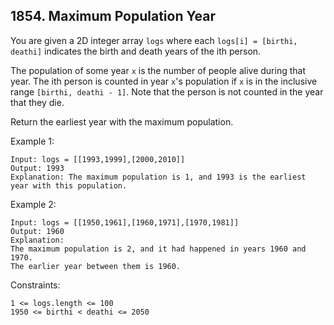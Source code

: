 ## 1854. Maximum Population Year

You are given a 2D integer array `logs` where each `logs[i] = [birthi, deathi]` indicates the birth and death years of the ith person.

The population of some year `x` is the number of people alive during that year. The ith person is counted in year `x`'s population if `x` is in the inclusive range `[birthi, deathi - 1]`. Note that the person is not counted in the year that they die.

Return the earliest year with the maximum population.

Example 1:

```
Input: logs = [[1993,1999],[2000,2010]]
Output: 1993
Explanation: The maximum population is 1, and 1993 is the earliest year with this population.
```

Example 2:

```
Input: logs = [[1950,1961],[1960,1971],[1970,1981]]
Output: 1960
Explanation:
The maximum population is 2, and it had happened in years 1960 and 1970.
The earlier year between them is 1960.
```

Constraints:

```
1 <= logs.length <= 100
1950 <= birthi < deathi <= 2050
```
